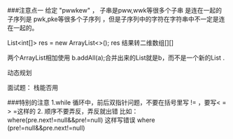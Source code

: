 ###注意点一
给定 "pwwkew" ，
子串是pww,wwk等很多个子串 是连在一起的
子序列是 pwk,pke等很多个子序列 ，但是子序列中的字符在字符串中不一定是连在一起的。

List<int[]> res = new ArrayList<>();
res 结果转二维数组[][] 


两个ArrayList相加使用 b.addAll(a);合并出来的List就是b，而不是一个新的List .

动态规划



面试题：
栈能否用 

###特别的注意
1.while 循环中，前后双指针问题，不要在括号里写  != ，要写< = > =这样的
2. 顺序不要弄反，弄反就出错
    比如： where(pre.next!=null&&pre!=null)  这样写错误
           where (pre!=null&&pre.next!=null)